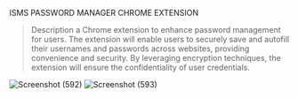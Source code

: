 ISMS PASSWORD MANAGER CHROME EXTENSION
>Description
>a Chrome extension to enhance password management for 
users. The extension will enable users to securely save and autofill their usernames and 
passwords across websites, providing convenience and security. By leveraging encryption 
techniques, the extension will ensure the confidentiality of user credentials.

![Screenshot (592)](https://github.com/tuposilwe/ISMS-Password-Manager/assets/143642771/6d78c2eb-1b0c-4a92-bc34-0289535e1a19)
![Screenshot (593)](https://github.com/tuposilwe/ISMS-Password-Manager/assets/143642771/afa2e572-21bb-4186-bd71-9ccf30ed6788)
